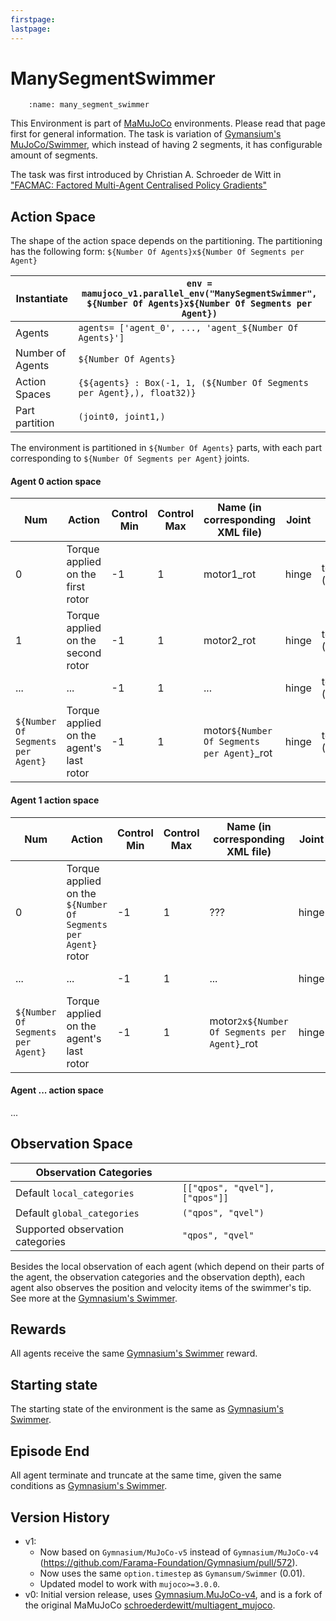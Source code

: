 ```yaml
---
firstpage:
lastpage:
---
```



# ManySegmentSwimmer
```{figure} figures/many_segment_swimmer.png
    :name: many_segment_swimmer
```


This Environment is part of [MaMuJoCo](https://robotics.farama.org/envs/MaMuJoCo/) environments. Please read that page first for general information.
The task is variation of [Gymansium's MuJoCo/Swimmer](https://gymnasium.farama.org/environments/mujoco/swimmer/), which instead of having 2 segments, it has configurable amount of segments.

The task was first introduced by Christian A. Schroeder de Witt in ["FACMAC: Factored Multi-Agent Centralised Policy Gradients"](https://arxiv.org/abs/2003.06709)


## Action Space
The shape of the action space depends on the partitioning. The partitioning has the following form: `${Number Of Agents}x${Number Of Segments per Agent}`

| Instantiate		| `env = mamujoco_v1.parallel_env("ManySegmentSwimmer", ${Number Of Agents}x${Number Of Segments per Agent})`	|
|-----------------------|------------------------------------------------------|
| Agents		| `agents= ['agent_0', ..., 'agent_${Number Of Agents}']`					|
| Number of Agents	| `${Number Of Agents}`						|
| Action Spaces		| `{${agents} : Box(-1, 1, (${Number Of Segments per Agent},), float32)}`			|
| Part partition	| `(joint0, joint1,)`	|

The environment is partitioned in `${Number Of Agents}` parts, with each part corresponding to `${Number Of Segments per Agent}` joints.

#### Agent 0 action space
| Num | Action                             | Control Min | Control Max | Name (in corresponding XML file) | Joint | Unit         |
|-----|------------------------------------|-------------|-------------|----------------------------------|-------|--------------|
| 0   | Torque applied on the first rotor  | -1          | 1           | motor1_rot                       | hinge | torque (N m) |
| 1   | Torque applied on the second rotor | -1          | 1           | motor2_rot                       | hinge | torque (N m) |
| ... | ...                                | -1          | 1           | ...                              | hinge | torque (N m) |
| `${Number Of Segments per Agent}` | Torque applied on the agent's last rotor | -1          | 1           | motor`${Number Of Segments per Agent}`_rot                       | hinge | torque (N m) |
#### Agent 1 action space
| Num | Action                             | Control Min | Control Max | Name (in corresponding XML file) | Joint | Unit         |
|-----|------------------------------------|-------------|-------------|----------------------------------|-------|--------------|
| 0   | Torque applied on the `${Number Of Segments per Agent}` rotor | -1          | 1           | ??? | hinge | torque (N m) |
| ... | ...                                | -1          | 1           | ...                              | hinge | torque (N m) |
| `${Number Of Segments per Agent}` | Torque applied on the agent's last rotor | -1          | 1           | motor`2x${Number Of Segments per Agent}`_rot                       | hinge | torque (N m) |
#### Agent ... action space
...



## Observation Space
| Observation Categories ||
|-----------------------|------------------------------------------------------|			
| Default `local_categories` | `[["qpos", "qvel"], ["qpos"]]` |
| Default `global_categories` | `("qpos", "qvel")` |
| Supported observation categories | `"qpos", "qvel"` |

Besides the local observation of each agent (which depend on their parts of the agent, the observation categories and the observation depth), each agent also observes the position and velocity items of the swimmer's tip.
See more at the [Gymnasium's Swimmer](https://gymnasium.farama.org/environments/mujoco/swimmer/#observation-space).



## Rewards
All agents receive the same [Gymnasium's Swimmer](https://gymnasium.farama.org/environments/mujoco/swimmer/#observation-space) reward.



## Starting state
The starting state of the environment is the same as [Gymnasium's Swimmer](https://gymnasium.farama.org/environments/mujoco/swimmer/#starting-state).



## Episode End
All agent terminate and truncate at the same time, given the same conditions as [Gymnasium's Swimmer](https://gymnasium.farama.org/environments/mujoco/swimmer/#episode-end).


## Version History
* v1:
	- Now based on `Gymnasium/MuJoCo-v5` instead of `Gymnasium/MuJoCo-v4` (https://github.com/Farama-Foundation/Gymnasium/pull/572).
	- Now uses the same `option.timestep` as `Gymansum/Swimmer` (0.01).
	- Updated model to work with `mujoco>=3.0.0`.
* v0: Initial version release, uses [Gymnasium.MuJoCo-v4](https://gymnasium.farama.org/environments/mujoco/), and is a fork of the original MaMuJoCo [schroederdewitt/multiagent_mujoco](https://github.com/schroederdewitt/multiagent_mujoco).

